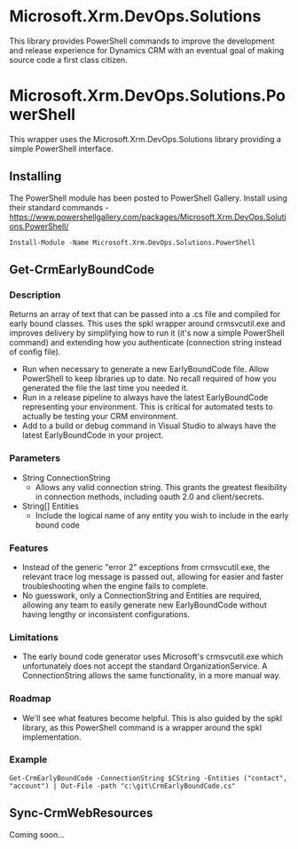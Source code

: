 # Microsoft.Xrm.DevOps.Solutions
This library provides PowerShell commands to improve the development and release experience for Dynamics CRM with an eventual goal of making source code a first class citizen.

# Microsoft.Xrm.DevOps.Solutions.PowerShell
This wrapper uses the Microsoft.Xrm.DevOps.Solutions library providing a simple PowerShell interface.

## Installing
The PowerShell module has been posted to PowerShell Gallery. Install using their standard commands - 
https://www.powershellgallery.com/packages/Microsoft.Xrm.DevOps.Solutions.PowerShell/

    Install-Module -Name Microsoft.Xrm.DevOps.Solutions.PowerShell

## Get-CrmEarlyBoundCode
### Description
  Returns an array of text that can be passed into a .cs file and compiled for early bound classes. This uses the spkl wrapper around crmsvcutil.exe and improves delivery by simplifying how to run it (it's now a simple PowerShell command) and extending how you authenticate (connection string instead of config file).
  * Run when necessary to generate a new EarlyBoundCode file. Allow PowerShell to keep libraries up to date. No recall required of how you generated the file the last time you needed it.
  * Run in a release pipeline to always have the latest EarlyBoundCode representing your environment. This is critical for automated tests to actually be testing your CRM environment.
  * Add to a build or debug command in Visual Studio to always have the latest EarlyBoundCode in your project.
  
### Parameters
* String ConnectionString
  * Allows any valid connection string. This grants the greatest flexibility in connection methods, including oauth 2.0 and client/secrets.
* String[] Entities
	* Include the logical name of any entity you wish to include in the early bound code

### Features
* Instead of the generic "error 2" exceptions from crmsvcutil.exe, the relevant trace log message is passed out, allowing for easier and faster troubleshooting when the engine fails to complete.
* No guesswork, only a ConnectionString and Entities are required, allowing any team to easily generate new EarlyBoundCode without having lengthy or inconsistent configurations.

### Limitations
* The early bound code generator uses Microsoft's crmsvcutil.exe which unfortunately does not accept the standard OrganizationService. A ConnectionString allows the same functionality, in a more manual way.

### Roadmap
* We'll see what features become helpful. This is also guided by the spkl library, as this PowerShell command is a wrapper around the spkl implementation.

### Example
    Get-CrmEarlyBoundCode -ConnectionString $CString -Entities ("contact", "account") | Out-File -path "c:\git\CrmEarlyBoundCode.cs"

## Sync-CrmWebResources
Coming soon...
